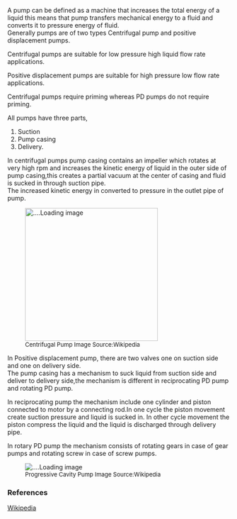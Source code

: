A pump can be defined as a machine that increases the total energy of a liquid this means that pump transfers mechanical energy to a fluid  and
converts it to pressure energy of fluid.  
Generally pumps are of two types Centrifugal pump and positive displacement pumps.  

Centrifugal pumps are suitable for low pressure high liquid flow rate applications.  

Positive displacement pumps are suitable for high pressure low flow rate applications.  

Centrifugal pumps require priming whereas PD pumps do not require priming.  

All pumps have three parts,  

1. Suction
2. Pump casing
3. Delivery.

In centrifugal pumps pump casing contains an impeller which rotates at very high rpm and increases the kinetic energy of liquid in the outer side of
pump casing,this creates a partial vacuum at the center of casing and fluid is sucked in through suction pipe.  
The increased kinetic energy in converted to pressure in the outlet pipe of pump.
<figure>
 <img src = "https://upload.wikimedia.org/wikipedia/commons/4/4a/Centrifugal_Pump.png"
 height = "300px" width = "300px" alt = "....Loading image" />
<figcaption style = "font-size :13px"  > Centrifugal Pump Image Source:Wikipedia </figcaption>
</figure> 

In Positive displacement pump, there are two valves one on suction side and one on delivery side.  
The pump casing has a mechanism to suck liquid from suction side and deliver to delivery side,the mechanism is different in reciprocating PD pump and rotating PD pump.  

In reciprocating pump the mechanism include one cylinder and piston connected to motor by a connecting rod.In one cycle the piston movement create  suction pressure and liquid is sucked in.
In other cycle movement  the piston  compress the liquid and  the liquid is discharged through delivery pipe.  

In rotary PD pump the mechanism consists of rotating gears in case of gear pumps and rotating screw in case of screw pumps.

<figure>
 <img src = "https://upload.wikimedia.org/wikipedia/commons/c/c8/Pcp-thumb.gif" alt = "....Loading image"/>
<figcaption style = "font-size :13px"> Progressive Cavity Pump Image Source:Wikipedia 
</figcaption>
</figure >



### References    
[Wikipedia](https://en.wikipedia.org/wiki/Pump)         